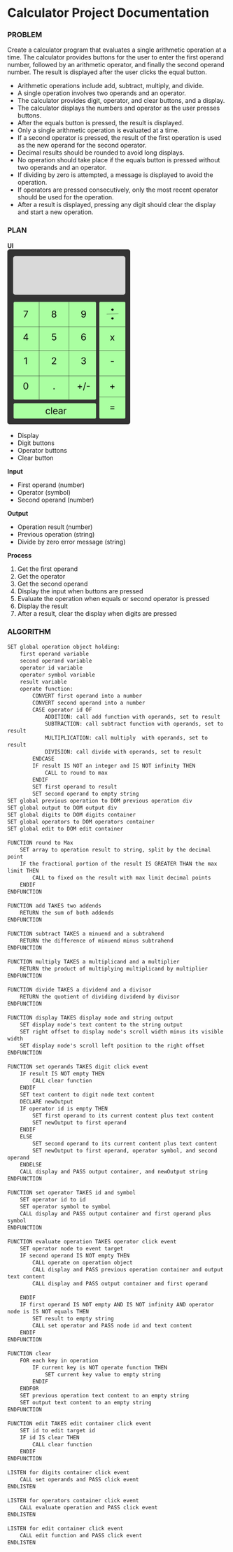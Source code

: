 # Calculator Project Documentation
### PROBLEM
Create a calculator program that evaluates a single arithmetic operation at a time. The calculator provides buttons for the user to enter the first operand number, followed by an arithmetic operator, and finally the second operand number. The result is displayed after the user clicks the equal button.
* Arithmetic operations include add, subtract, multiply, and divide.
* A single operation involves two operands and an operator.
* The calculator provides digit, operator, and clear buttons, and a display.
* The calculator displays the numbers and operator as the user presses buttons.
* After the equals button is pressed, the result is displayed.
* Only a single arithmetic operation is evaluated at a time.
* If a second operator is pressed, the result of the first operation is used as the new operand for the second operator.
* Decimal results should be rounded to avoid long displays.
* No operation should take place if the equals button is pressed without two operands and an operator.
* If dividing by zero is attempted, a message is displayed to avoid the operation.
* If operators are pressed consecutively, only the most recent operator should be used for the operation.
* After a result is displayed, pressing any digit should clear the display and start a new operation.

### PLAN
**UI**  
<img src="./images/calculator-ui.svg" alt="Calculator UI design" height=400px>
- Display
- Digit buttons
- Operator buttons
- Clear button

**Input**
- First operand (number)
- Operator (symbol)
- Second operand (number)

**Output**
- Operation result (number)
- Previous operation (string)
- Divide by zero error message (string)

**Process**
1. Get the first operand
2. Get the operator
3. Get the second operand
4. Display the input when buttons are pressed
5. Evaluate the operation when equals or second operator is pressed 
6. Display the result
7. After a result, clear the display when digits are pressed

### ALGORITHM
```
SET global operation object holding:
    first operand variable
    second operand variable
    operator id variable
    operator symbol variable
    result variable
    operate function:
        CONVERT first operand into a number
        CONVERT second operand into a number
        CASE operator id OF
            ADDITION: call add function with operands, set to result
            SUBTRACTION: call subtract function with operands, set to result
            MULTIPLICATION: call multiply  with operands, set to result
            DIVISION: call divide with operands, set to result
        ENDCASE
        IF result IS NOT an integer and IS NOT infinity THEN
            CALL to round to max
        ENDIF
        SET first operand to result
        SET second operand to empty string
SET global previous operation to DOM previous operation div
SET global output to DOM output div
SET global digits to DOM digits container
SET global operators to DOM operators container
SET global edit to DOM edit container

FUNCTION round to Max
    SET array to operation result to string, split by the decimal point
    IF the fractional portion of the result IS GREATER THAN the max limit THEN
        CALL to fixed on the result with max limit decimal points
    ENDIF
ENDFUNCTION

FUNCTION add TAKES two addends
    RETURN the sum of both addends
ENDFUNCTION

FUNCTION subtract TAKES a minuend and a subtrahend
    RETURN the difference of minuend minus subtrahend
ENDFUNCTION

FUNCTION multiply TAKES a multiplicand and a multiplier
    RETURN the product of multiplying multiplicand by multiplier
ENDFUNCTION

FUNCTION divide TAKES a dividend and a divisor
    RETURN the quotient of dividing dividend by divisor
ENDFUNCTION

FUNCTION display TAKES display node and string output
    SET display node's text content to the string output
    SET right offset to display node's scroll width minus its visible width
    SET display node's scroll left position to the right offset
ENDFUNCTION

FUNCTION set operands TAKES digit click event
    IF result IS NOT empty THEN
        CALL clear function
    ENDIF
    SET text content to digit node text content
    DECLARE newOutput 
    IF operator id is empty THEN
        SET first operand to its current content plus text content
        SET newOutput to first operand
    ENDIF
    ELSE
        SET second operand to its current content plus text content
        SET newOutput to first operand, operator symbol, and second operand
    ENDELSE
    CALL display and PASS output container, and newOutput string
ENDFUNCTION

FUNCTION set operator TAKES id and symbol
    SET operator id to id
    SET operator symbol to symbol
    CALL display and PASS output container and first operand plus symbol
ENDFUNCTION

FUNCTION evaluate operation TAKES operator click event
    SET operator node to event target
    IF second operand IS NOT empty THEN
        CALL operate on operation object
        CALL display and PASS previous operation container and output text content
        CALL display and PASS output container and first operand
        
    ENDIF
    IF first operand IS NOT empty AND IS NOT infinity AND operator node is IS NOT equals THEN
        SET result to empty string
        CALL set operator and PASS node id and text content
    ENDIF
ENDFUNCTION

FUNCTION clear
    FOR each key in operation
        IF current key is NOT operate function THEN
            SET current key value to empty string
        ENDIF
    ENDFOR
    SET previous operation text content to an empty string
    SET output text content to an empty string
ENDFUNCTION

FUNCTION edit TAKES edit container click event
    SET id to edit target id
    IF id IS clear THEN
        CALL clear function
    ENDIF
ENDFUNCTION

LISTEN for digits container click event
    CALL set operands and PASS click event
ENDLISTEN

LISTEN for operators container click event
    CALL evaluate operation and PASS click event
ENDLISTEN

LISTEN for edit container click event
    CALL edit function and PASS click event
ENDLISTEN
```